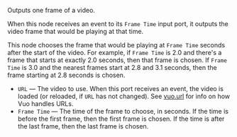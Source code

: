 Outputs one frame of a video. 

When this node receives an event to its `Frame Time` input port, it outputs the video frame that would be playing at that time.

This node chooses the frame that would be playing at `Frame Time` seconds after the start of the video. For example, if `Frame Time` is 2.0 and there's a frame that starts at exactly 2.0 seconds, then that frame is chosen. If `Frame Time` is 3.0 and the nearest frames start at 2.8 and 3.1 seconds, then the frame starting at 2.8 seconds is chosen. 

   - `URL` — The video to use. When this port receives an event, the video is loaded (or reloaded, if `URL` has not changed).  See [vuo.url](vuo-nodeset://vuo.url) for info on how Vuo handles URLs.
   - `Frame Time` — The time of the frame to choose, in seconds. If the time is before the first frame, then the first frame is chosen. If the time is after the last frame, then the last frame is chosen. 
